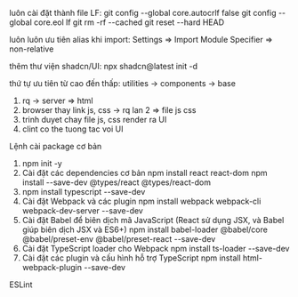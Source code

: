 luôn cài đặt thành file LF:
    git config --global core.autocrlf false
    git config --global core.eol lf
    git rm -rf --cached
    git reset --hard HEAD

luôn luôn ưu tiên alias khi import:
    Settings => Import Module Specifier => non-relative

thêm thư viện  shadcn/UI:
    npx shadcn@latest init -d

thứ tự ưu tiên từ cao đến thấp: utilities -> components -> base 


1. rq -> server => html
2. browser thay link js, css  -> rq lan 2  => file js css
3. trinh duyet chay file js, css render ra UI
4. clint co the tuong tac voi UI

Lệnh cài package cơ bản
1. npm init -y
2. Cài đặt các dependencies cơ bản
    npm install react react-dom 
    npm install --save-dev @types/react @types/react-dom
3. npm install typescript --save-dev
4. Cài đặt Webpack và các plugin
    npm install webpack webpack-cli webpack-dev-server --save-dev
5. Cài đặt Babel để biên dịch mã JavaScript (React sử dụng JSX, và Babel giúp biên dịch JSX và ES6+)
    npm install babel-loader @babel/core @babel/preset-env @babel/preset-react --save-dev
6. Cài đặt TypeScript loader cho Webpack
    npm install ts-loader --save-dev
7. Cài đặt các plugin và cấu hình hỗ trợ TypeScript
    npm install html-webpack-plugin --save-dev


ESLint
